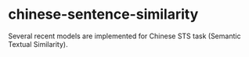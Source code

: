 # chinese-sentence-similarity
Several recent models are implemented for Chinese STS task (Semantic Textual Similarity).
